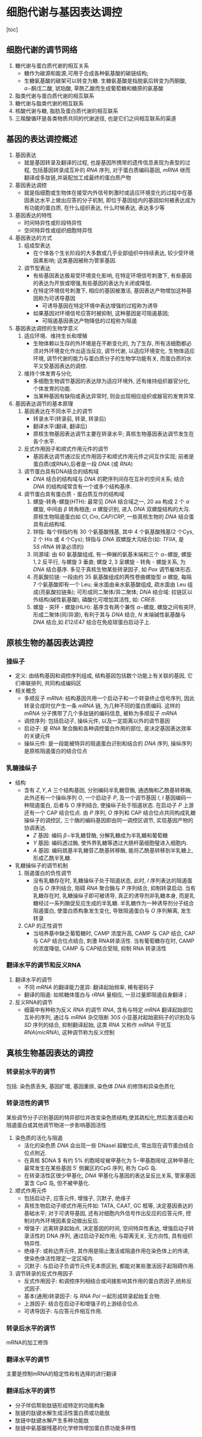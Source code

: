 # 细胞代谢与基因表达调控

[toc]

## 细胞代谢的调节网络

1. 糖代谢与蛋白质代谢的相互关系
   + 糖作为碳源和能源,可用于合成各种氨基酸的碳链结构;
   + 生糖氨基酸的碳架可以转变为糖. 生糖氨基酸是指脱氨后转变为丙酮酸, $\alpha-$酮戊二酸, 琥珀酸, 草酰乙酸而生成葡萄糖和糖原的氨基酸
2. 脂类代谢与蛋白质代谢的相互联系
3. 糖代谢与脂类代谢的相互联系
4. 核酸代谢与糖, 脂肪及蛋白质代谢的相互联系
5. 三羧酸循环是各类物质共同的代谢途径, 也是它们之间相互联系的渠道

## 基因的表达调控概述

1. 基因表达
   + 就是基因转录及翻译的过程, 也是基因所携带的遗传信息表现为表型的过程, 包括基因转录成互补的 $RNA$ 序列, 对于蛋白质编码基因, $mRNA$ 继而翻译成多肽链,并装配加工成最终的蛋白质产物
2. 基因表达调控
   + 就是指细胞或生物体在接受内外信号刺激时或适应环境变化的过程中在基因表达水平上做出应答的分子机制, 即位于基因组内的基因如何被表达成为有功能的蛋白质, 在什么组织表达, 什么时候表达, 表达多少等
3. 基因表达的特性
   + 时间特异性或阶段特异性
   + 空间特异性或组织细胞特异性
4. 基因表达的方式
   1. 组成型表达
      + 在个体各个生长阶段的大多数或几乎全部组织中持续表达, 较少受环境因素影响; 这类基因被称为管家基因.
   2. 调节型表达
      + 有些基因表达极易受环境变化影响, 在特定环境信号刺激下, 有些基因的表达为开放或增强,有些基因的表达为关闭或降低.
      + 在特定环境信号刺激下, 相应的基因被激活, 基因表达产物增加这种基因称为可诱导基因
        + 可诱导基因在特定环境中表达增强的过程称为诱导
      + 如果基因对环境信号应答时被抑制, 这种基因是可阻遏基因;
        + 可阻遏基因表达产物降低的过程称为阻遏
5. 基因表达调控的生物学意义
   1. 适应环境、维持生长和增殖
      + 生物体赖以生存的外环境是在不断变化的, 为了生存, 所有活细胞都必须对外环境变化作出适当反应, 调节代谢, 以适应环境变化. 生物体适应环境, 调节代谢的能力与蛋白质分子的生物学功能有关, 而蛋白质的水平又受基因表达的调控.
   2. 维持个体发育与分化
      + 多细胞生物调节基因的表达除为适应环境外, 还有维持组织器官分化, 个体发育的功能.
      + 当某种基因有缺陷或表达异常时, 则会出现相应组织或器官的发育异常.
6. 基因表达调节的基本原理
   1. 基因表达在不同水平上的调节
      + 转录水平(转录前, 转录, 转录后)
      + 翻译水平(翻译, 翻译后)
      + 原核生物基因表达调节主要在转录水平; 真核生物基因表达调节发生在各个水平.
   2. 反式作用因子和顺式作用元件的调节
      + 基因表达调节通过反式作用因子和顺式作用元件之间互作实现; 前者是蛋白质(或RNA),后者是一段 $DNA$ (或 $RNA$)
   3. 调节蛋白具有DNA结合的结构域
      + $DNA$ 结合的结构域与 $DNA$ 的靶序列间存在互补的空间关系; 结合 $DNA$ 的结构域常含有一个或多个结构基序.
   4. 调节蛋白具有蛋白质 - 蛋白质互作的结构域
      1. 螺旋-转角-螺旋(HTH): 最常见 $DNA$ 结合域之一, 20 aa 构成 2 个 $\alpha$ 螺旋, 中间由 $\beta$ 转角相连; $\alpha$ 螺旋识别, 进入 $DNA$ 双螺旋结构的大沟. 原核生物阻遏蛋白如 $Cl, Cro, CAP/CRP$, 一些真核生物的 $DNA$ 结合蛋具有此结构域.
      2. 锌指: 每个锌指约有 $30$ 个氨基酸残基, 其中 $4$ 个氨基酸残基($2$ 个Cys, $2$ 个 His 或 $4$ 个Cys); 锌指与 $DNA$ 双螺旋大沟结合(如: $TFIIA$, 是 $5S\ rRNA$ 转录必须的)
      3. 同源域: 由 $60$ 氨基酸组成, 有一伸展的氨基末端和三个 $\alpha-$螺旋, 螺旋 $1, 2$ 反平行, 与螺旋 $3$ 垂直; 螺旋 $2, 3$ 呈螺旋 - 转角 - 螺旋关系, 为 $DNA$ 结合基序. 多见于真核生物某些转录因子, 如 $Pax$ 调节躯体形态.
      4. 亮氨酸拉链: 一段由约 $35$ 氨基酸组成的两性卷曲螺旋型 $\alpha$ 螺旋, 每隔 $7$ 个氨基酸即有一个 Leu; 亲水面由亲水氨基酸组成, 疏水面由 Leu 组成(亮氨酸拉链条); 可形成同二聚体/异二聚体; $DNA$ 结合域: 拉链区以外结构(碱性氨基酸), 磷酸化可增加其活性, 如: $CREB$.
      5. 螺旋 - 突环 - 螺旋(HLH): 基序含有两个兼性 $\alpha-$螺旋, 螺旋之间有突环, 形成二聚体(同/异源), 有利于其与 $DNA$ 结合, $N$ 末端碱性氨基酸与 $DNA$ 结合,如 $E12/E47$ 结合在免疫球蛋白启动子上.

## 原核生物的基因表达调控
### 操纵子

+ 定义: 由结构基因和调控序列组成, 结构基因包括数个功能上有关联的基因, 它们串联排列, 共同构成编码区
+ 相关概念
  + 多顺反子 $mRNA$: 结构基因共用一个启动子和一个转录终止信号序列, 因此转录合成时仅产生一条 $mRNA$ 链, 为几种不同的蛋白质编码. 这样的 $mRNA$ 分子携带了几个多肽链的编码信息, 被称为多顺反子 $mRNA$
  + 调控序列: 包括启动子, 操纵元件, 以及一定距离以外的调节基因
  + 启动子: 是 $RNA$ 聚合酶和各种调控蛋白作用的部位, 是决定基因表达效率的关键元件
  + 操纵元件: 是一段能被特异的阻遏蛋白识别和结合的 $DNA$ 序列, 操纵序列是原核阻遏蛋白的结合位点

### 乳糖操纵子

+ 结构
  + 含有 $Z,Y,A$ 三个结构基因, 分别编码半乳糖苷酶, 通透酶和乙酰基转移酶, 此外还有一个操纵序列 $O$, 一个启动子 $P$, 及一个调节基因 $I$, $I$ 基因编码一种阻遏蛋白, 后者与 O 序列结合, 使操纵子处于阻遏状态. 在启动子 $P$ 上游还有一个 CAP 结合位点. 由 $P$ 序列, $O$ 序列和 CAP 结合位点共同构成乳糖操纵子的调控区, 三个酶的编码基因即由同一调控区调节, 实现基因产物的协调表达.
    + $Z$ 基因: 编码 $β-$半乳糖苷酶, 分解乳糖成为半乳糖和葡萄糖
    + $Y$ 基因: 编码透过酶, 使外界乳糖等透过大肠杆菌细胞璧进入细胞内.
    + $A$ 基因: 编码巯基半乳糖苷乙酰基转移酶, 能将乙酰基转移到半乳糖上, 形成乙酰半乳糖.
+ 乳糖操纵子的调节机制
  1. 阻遏蛋白的负性调节
     + 没有乳糖存在时, 乳糖操纵子处于阻遏状态, 此时, $I$ 序列表达的阻遏蛋白与 $O$ 序列结合, 阻碍 $RNA$ 聚合酶与 $P$ 序列结合, 抑制转录启动. 当有乳糖存在时, 乳糖操纵子即可被诱导, 真正的诱导剂非乳糖本身, 而是乳糖经过一系列酶促反应生成的半乳糖. 半乳糖作为一种诱导剂分子结合阻遏蛋白, 使蛋白质构象发生变化, 导致阻遏蛋白与 $O$ 序列解离, 发生转录
  2. CAP 的正性调节
     + 当培养基中缺乏葡萄糖时, CAMP 浓度升高, CAMP 与 CAP 结合, CAP 与 CAP 结合位点结合, 刺激 RNA转录活性. 当有葡萄糖存在时, CAMP 的浓度降低, CAMP 与 CAP结合受阻, 抑制 RNA 转录活性

### 翻译水平的调节和反义RNA
1. 翻译水平的调节
   + 不同 $mRNA$ 的翻译能力差异: 翻译起始频率, 稀有密码子
   + 翻译的阻遏: 如核糖体蛋白与 $rRNA$ 量相应, 一旦过量即阻遏自身翻译；
2. 反义RNA的调节
   + 细菌中有种称为反义 $RNA$ 的调节 $RNA$, 含有与特定 $mRNA$ 翻译起始部位互补的序列, 通过与 $mRNA$ 杂交阻断 $30S$ 小亚基对起始密码子的识别及与 $SD$ 序列的结合, 抑制翻译起始, 这类 $RNA$ 又称作 $mRNA$ 干扰互 $RNA$($micRNA$), 这种调节称为反义控制

## 真核生物基因表达的调控
### 转录前水平的调节

包括: 染色质丢失, 基因扩增, 基因重排, 染色体 $DNA$ 的修饰和异染色质化

### 转录活性的调节

某些调节分子识别基因的特异部位并改变染色质结构,使其疏松化,然后激活蛋白和阻遏蛋白或其他调节物进一步影响基因活性

1. 染色质的活化与阻遏
   + 活化的染色质 $DNA$ 会出现一些 DNasel 超敏位点, 常出现在调节蛋白结合位点附近.
   + 在真核 $DNA $ 有约 $5\%$ 的胞嘧啶被甲基化为 $5-$甲基胞嘧啶,这种甲基化最常发生在某些基因 $5'$ 侧翼区的CpG 序列, 称为 CpG 岛.
   + 在转录活性区很少甲基化, $DNA$ 甲基化与基因的表达呈反比关系, 管家基因富含 CpG 岛, 但不被甲基化.
2. 顺式作用元件
   + 包括启动子, 应答元件, 增强子, 沉默子, 绝缘子
   + 真核生物启动子顺式作用元件如: TATA, CAAT, GC 框等, 决定基因表达的基础水平; 对于可诱导基因, 还有对细胞内外信号作出反应的应答元件, 控制对内外环境因素变动做出反应.
   + 增强子: 远离转录起始点, 决定基因的时间, 空间特异性表达, 增强启动子转录活性的 DNA 序列, 通过启动子起作用; 与距离无关, 无方向性, 具有组织特异性.
   + 绝缘子: 或称边界元件, 其作用是阻止激活或阻遏作用在染色体上的传递, 使染色体活性限定一定区域内.
   + 沉默子: 与启动子负调节元件无本质区别, 都能对某些激活因子起阻碍作用.
3. 调节转录的反式作用因子
   + 反式作用因子: 和调控序列相结合或间接影响其作用的蛋白质因子,统称反式因子.
   + 基本(通用)转录因子: 与 $RNA\ Pol$ 一起形成转录起始复合物.
   + 上游因子: 结合在启动子和增强子的上游结合位点.
   + 可诱导因子: 与应答元件相互作用.

### 转录后水平的调节

mRNA的加工修饰

### 翻译水平的调节

主要是控制mRNA的稳定性和有选择的进行翻译

### 翻译后水平的调节

+ 分子伴侣帮助肽链形成特定的功能构象
+ 肽链的肽键水解生成活性蛋白质或功能肽
+ 肽链中肽键水解产生多种功能肽
+ 肽链中氨基酸残基的化学修饰增加蛋白质功能多样性